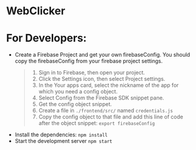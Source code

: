 # WebClicker

# For Developers:
- Create a Firebase Project and get your own firebaseConfig. You should copy the firebaseConfig from your firebase project settings.
    > 1. Sign in to Firebase, then open your project.
    > 2. Click the Settings icon, then select Project settings.
    > 3. In the Your apps card, select the nickname of the app for which you need a config object.
    > 4. Select Config from the Firebase SDK snippet pane.
    > 5. Get the config object snippet.
    > 6. Create a file in `./frontend/src/` named `credentials.js`
    > 7. Copy the config object to that file and add this line of code after the object snippet: `export firebaseConfig`
- Install the dependencies: `npm install`
- Start the development server `npm start`
